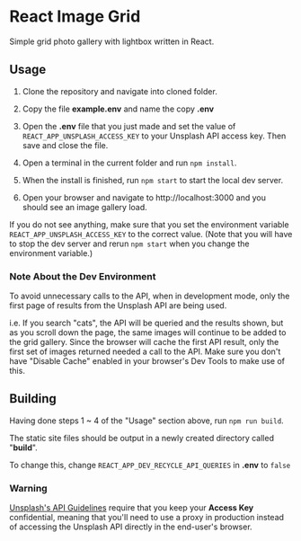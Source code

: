 # React Image Grid

Simple grid photo gallery with lightbox written in React.  

## Usage

1. Clone the repository and navigate into cloned folder.

2. Copy the file **example.env** and name the copy **.env**

3. Open the **.env** file that you just made and set the value of `REACT_APP_UNSPLASH_ACCESS_KEY` to your Unsplash API access key. Then save and close the file.

4. Open a terminal in the current folder and run `npm install`.

5. When the install is finished, run `npm start` to start the local dev server.

6. Open your browser and navigate to http://localhost:3000 and you should see an image gallery load.

If you do not see anything, make sure that you set the environment variable `REACT_APP_UNSPLASH_ACCESS_KEY` to the correct value. (Note that you will have to stop the dev server and rerun `npm start` when you change the environment variable.)

### Note About the Dev Environment

To avoid unnecessary calls to the API, when in development mode, only the first page of results from the Unsplash API are being used.

i.e. If you search "cats", the API will be queried and the results shown, but as you scroll down the page, the same images will continue to be added to the grid gallery. Since the browser will cache the first API result, only the first set of images returned needed a call to the API. Make sure you don't have "Disable Cache" enabled in your browser's Dev Tools to make use of this.

## Building

Having done steps 1 ~ 4 of the "Usage" section above, run `npm run build`.

The static site files should be output in a newly created directory called "**build**".

To change this, change `REACT_APP_DEV_RECYCLE_API_QUERIES` in **.env** to `false`

### Warning

[Unsplash's API Guidelines](https://help.unsplash.com/en/articles/2511245-unsplash-api-guidelines) require that you keep your **Access Key** confidential, meaning that you'll need to use a proxy in production instead of accessing the Unsplash API directly in the end-user's browser.